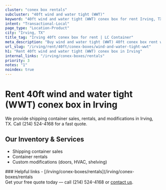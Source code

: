 ```yaml
---
cluster: "conex box rentals"
subcluster: "40ft wind and water tight (WWT)"
keyword: "40ft wind and water tight (WWT) conex box for rent Irving, TX"
intent: "Transactional-Local"
page_type: "Location-Product"
city: "Irving, TX"
title_tag: "Irving 40ft conex box for rent | LC Container"
meta_description: "Buy wind and water tight (WWT) 40ft conex box rent with local delivery in Irving, TX. LC Container — local Since 2003. Request a fast quote today."
url_slug: "/irving/rent/40ft/conex-boxes/wind-and-water-tight-wwt"
h1: "Rent 40ft wind and water tight (WWT) conex box in Irving"
internal_links: "/irving/conex-boxes/rentals"
priority: 3
notes: "1"
noindex: true
---
```


# Rent 40ft wind and water tight (WWT) conex box in Irving

We provide shipping container sales, rentals, and modifications in Irving, TX. Call (214) 524-4168 for a fast quote.

## Our Inventory & Services
- Shipping container sales
- Container rentals
- Custom modifications (doors, HVAC, shelving)

<div data-section="internal-links">
### Helpful links
- [/irving/conex-boxes/rentals](/irving/conex-boxes/rentals
</div>

<div data-section="cta">
Get your free quote today — call (214) 524-4168 or <a href="/contact">contact us</a>.
</div>

<script type="application/ld+json">{"@context":"https://schema.org","@type":"FAQPage","mainEntity":[{"@type":"Question","name":"How much does delivery cost in Irving, TX?","acceptedAnswer":{"@type":"Answer","text":"Delivery costs vary by distance and container size. Most deliveries in Irving, TX range from $150-$300. Call (214) 524-4168 for an exact quote based on your specific location."}},{"@type":"Question","name":"Do you offer financing or payment plans?","acceptedAnswer":{"@type":"Answer","text":"We accept major credit cards, checks, and can discuss commercial terms for bulk purchases. Call (214) 524-4168 to discuss options."}},{"@type":"Question","name":"Can you customize containers in Irving, TX?","acceptedAnswer":{"@type":"Answer","text":"Yes — we perform modifications like doors, HVAC, insulation, and shelving. Request a custom quote at (214) 524-4168 or via our contact form."}}]}</script>
